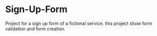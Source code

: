 # Sign-Up-Form
Project for a sign up form of a fictional service. this project show form validation and form creation. 
